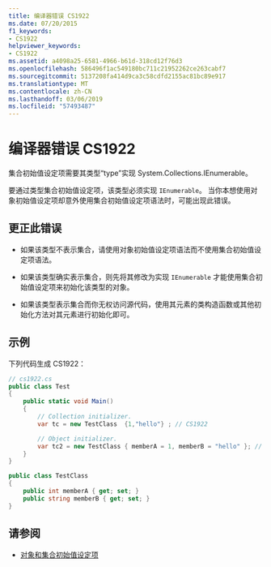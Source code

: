 ```yaml
---
title: 编译器错误 CS1922
ms.date: 07/20/2015
f1_keywords:
- CS1922
helpviewer_keywords:
- CS1922
ms.assetid: a4098a25-6581-4966-b61d-318cd12f76d3
ms.openlocfilehash: 586496f1ac549180bc711c21952262ce263cabf7
ms.sourcegitcommit: 5137208fa414d9ca3c58cdfd2155ac81bc89e917
ms.translationtype: MT
ms.contentlocale: zh-CN
ms.lasthandoff: 03/06/2019
ms.locfileid: "57493487"
---
```

# <a name="compiler-error-cs1922"></a>编译器错误 CS1922

集合初始值设定项需要其类型“type”实现 System.Collections.IEnumerable。

要通过类型集合初始值设定项，该类型必须实现 `IEnumerable`。 当你本想使用对象初始值设定项却意外使用集合初始值设定项语法时，可能出现此错误。

## <a name="to-correct-this-error"></a>更正此错误

- 如果该类型不表示集合，请使用对象初始值设定项语法而不使用集合初始值设定项语法。

- 如果该类型确实表示集合，则先将其修改为实现 `IEnumerable` 才能使用集合初始值设定项来初始化该类型的对象。

- 如果该类型表示集合而你无权访问源代码，使用其元素的类构造函数或其他初始化方法对其元素进行初始化即可。

## <a name="example"></a>示例

下列代码生成 CS1922：

```csharp
// cs1922.cs
public class Test
{
    public static void Main()
    {
        // Collection initializer.
        var tc = new TestClass  {1,"hello"} ; // CS1922

        // Object initializer.
        var tc2 = new TestClass { memberA = 1, memberB = "hello" }; // OK
    }
}

public class TestClass
{
    public int memberA { get; set; }
    public string memberB { get; set; }
}
```

## <a name="see-also"></a>请参阅

- [对象和集合初始值设定项](../../csharp/programming-guide/classes-and-structs/object-and-collection-initializers.md)
